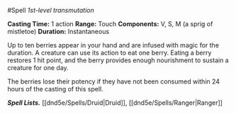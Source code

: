 #Spell
*1st-level transmutation*

**Casting Time:** 1 action
**Range:** Touch
**Components:** V, S, M (a sprig of mistletoe)
**Duration:** Instantaneous

Up to ten berries appear in your hand and are infused with magic for the duration. A creature can use its action to eat one berry. Eating a berry restores 1 hit point, and the berry provides enough nourishment to sustain a creature for one day.

The berries lose their potency if they have not been consumed within 24 hours of the casting of this spell.

***Spell Lists.*** [[dnd5e/Spells/Druid\|Druid]], [[dnd5e/Spells/Ranger\|Ranger]]